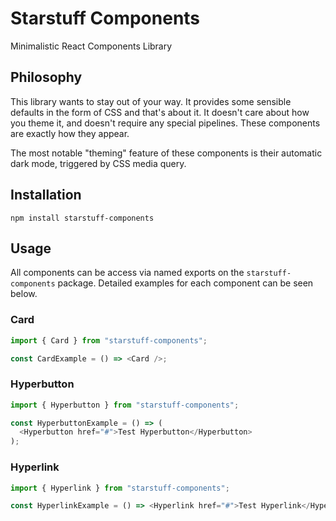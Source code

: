 # Starstuff Components

Minimalistic React Components Library

## Philosophy

This library wants to stay out of your way. It provides some sensible defaults in the form of CSS and that's about it. It doesn't care about how you theme it, and doesn't require any special pipelines. These components are exactly how they appear.

The most notable "theming" feature of these components is their automatic dark mode, triggered by CSS media query.

## Installation

```shell
npm install starstuff-components
```

## Usage

All components can be access via named exports on the `starstuff-components` package. Detailed examples for each component can be seen below.

### Card

```js
import { Card } from "starstuff-components";

const CardExample = () => <Card />;
```

### Hyperbutton

```js
import { Hyperbutton } from "starstuff-components";

const HyperbuttonExample = () => (
  <Hyperbutton href="#">Test Hyperbutton</Hyperbutton>
);
```

### Hyperlink

```js
import { Hyperlink } from "starstuff-components";

const HyperlinkExample = () => <Hyperlink href="#">Test Hyperlink</Hyperlink>;
```
